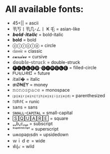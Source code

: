 # All available fonts:

- 45<|| = ascii
- 卂丂丨卂几-ㄥ丨 Ҝ 乇 = asian-like
- 𝙗𝙤𝙡𝙙-𝙞𝙩𝙖𝙡𝙞𝙘 = bold-italic
- 𝐛𝐨𝐥𝐝 = bold
- ⓒⓘⓡⓒⓛⓔ = circle
- 𝔠𝔩𝔞𝔰𝔰𝔦𝔠 = classic
- 𝓬𝓾𝓻𝓼𝓲𝓿𝓮 = cursive
- 𝕕𝕠𝕦𝕓𝕝𝕖-𝕤𝕥𝕣𝕦𝕔𝕜 = double-struck
- 🅕🅘🅛🅛🅔🅓-🅒🅘🅡🅒🅛🅔 = filled-circle
- ᖴᑘᖶᑘᖇᘿ = future
- 𝘪𝘵𝘢𝘭𝘪� = italic
- ₥Ø₦ɆɎ = money
- 𝚖𝚘𝚗𝚘𝚜𝚙𝚊𝚌𝚎 = monospace
- ⒫⒜⒭⒠⒩⒯⒣⒠⒮⒤⒵⒠⒟ = parenthesized
- ꒓ꐇꁹꂑꏸ = runic
- 𝗌𝖺𝗇𝗌 = sans
- ꜱᴍᴀʟʟ-ᴄᴀᴩɪᴛᴀʟ = small-capital
- 🅂🅀🅄🄰🅁🄴 = square
- ₛᵤbₛcᵣᵢₚₜ = subscript
- ˢᵘᵖᵉʳˢᶜʳⁱᵖᵗ = superscript
- uʍopǝpᴉsdn = upsidedown
- ｗｉｄｅ = wide
- ฬเɭ๔ = wild
